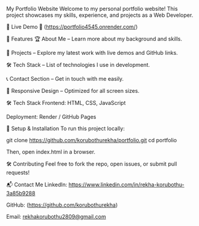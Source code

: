 My Portfolio Website
Welcome to my personal portfolio website! This project showcases my skills, experience, and projects as a Web Developer.

🌟 Live Demo
🔗 (https://portfolio4545.onrender.com/)

📌 Features
🏆 About Me – Learn more about my background and skills.

💼 Projects – Explore my latest work with live demos and GitHub links.

🛠 Tech Stack – List of technologies I use in development.

📞 Contact Section – Get in touch with me easily.

🎨 Responsive Design – Optimized for all screen sizes.

🛠 Tech Stack
Frontend: HTML, CSS, JavaScript

Deployment: Render / GitHub Pages

🚀 Setup & Installation
To run this project locally:

git clone https://github.com/korubothurekha/portfolio.git
cd portfolio

Then, open index.html in a browser.

🛠 Contributing
Feel free to fork the repo, open issues, or submit pull requests!

📬 Contact Me
LinkedIn: https://www.linkedin.com/in/rekha-korubothu-3a85b9288

GitHub: (https://github.com/korubothurekha)

Email: rekhakorubothu2809@gmail.com
